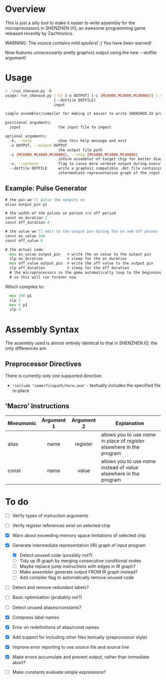
# Overview

This is just a silly tool to make it easier to write assembly for the microprocessors in SHENZHEN I/O,
an awesome programming game released recently by Zachtronics.

WARNING: The source contains *mild spoilers!* :) You have been warned!

Now features _unnecessarily_ pretty graphviz output using the new --dotfile argument!

# Usage

```bash
> .\run_shenasm.py -h
usage: run_shenasm.py [-h] [-o OUTPUT] [-c {MC6000,MC4000,MC4000X}] [-v]
                      [--dotfile DOTFILE]
                      input

simple assembler/compiler for making it easier to write SHENZHEN.IO programs

positional arguments:
  input                 the input file to ingest

optional arguments:
  -h, --help            show this help message and exit
  -o OUTPUT, --output OUTPUT
                        the output file path
  -c {MC6000,MC4000,MC4000X}, --chip {MC6000,MC4000,MC4000X}
                        inform assembler of target chip for better diagnostics
  -v, --verbose         flag to cause more verbose output during execution
  --dotfile DOTFILE     write a graphviz compatible .dot file containing the
                        intermediate representation graph of the input
```

## Example: Pulse Generator

```asm
# the pin we'll pulse the outputs on
alias output_pin p1

# the width of the pulses on period and off period
const on_duration 2
const off_duration 4

# the value we'll emit to the output pin during the on and off phases
const on_value 100
const off_value 0

# the actual code:
  mov on_value output_pin   # write the on value to the output pin
  slp on_duration           # sleep for the on duration
  mov off_value output_pin  # write the off value to the output pin
  slp off_duration          # sleep for the off duration
  # the microprocessors in the game automatically loop to the beginning
  # so this will run forever now
```

Which compiles to:

```asm
  mov 100 p1
  slp 2
  mov 0 p1
  slp 4
```

# Assembly Syntax

The assembly used is almost entirely identical to that in SHENZHEN.IO, the only differences are:

## Preprocessor Directives

There is currently only one supported directive:

- `!include "some/filepath/here.asm"` - textually includes the specified file in-place

## 'Macro' Instructions

| Mneumonic | Argument 1 | Argument 2 | Explanation
| --------- |:----------:|:----------:| -----------
| alias     | name       | register   | allows you to use *name* in place of *register* elsewhere in the program
| const     | name       | value      | allows you to use *name* instead of *value* elsewhere in the program

# To do

- [ ] Verify types of instruction arguments
- [ ] Verify register references exist on selected chip
- [x] Warn about exceeding memory space limitations of selected chip
- [x] Generate intermediate representation (IR) graph of input program
  - [x] Detect unused code (possibly not?)
  - [ ] Tidy up IR graph by merging consecutive conditional nodes
  - [ ] Maybe replace jump instructions with edges in IR graph?
  - [ ] Make assembler generate output FROM IR graph instead?
  - [ ] Add compiler flag to automatically remove unused code
- [ ] Detect and remove redundant labels?
- [ ] Basic optimisation (probably not?)
- [ ] Detect unused aliases/constants?
- [x] Compress label names
- [x] Error on redefinitions of alias/const names
- [x] Add support for including other files textually (preprocessor style)
- [x] Improve error reporting to use source file and source line
- [x] Make errors accumulate and prevent output, rather than immediate abort?
- [ ] Make constants evaluate simple expressions?

